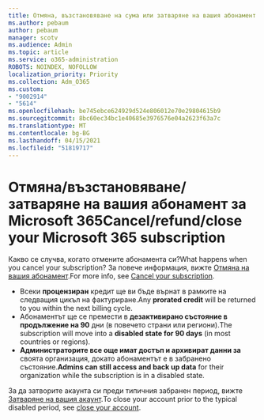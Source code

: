 ```yaml
---
title: Отмяна, възстановяване на сума или затваряне на вашия абонамент за Microsoft 365
ms.author: pebaum
author: pebaum
manager: scotv
ms.audience: Admin
ms.topic: article
ms.service: o365-administration
ROBOTS: NOINDEX, NOFOLLOW
localization_priority: Priority
ms.collection: Adm_O365
ms.custom:
- "9002914"
- "5614"
ms.openlocfilehash: be745ebce624929d524e806012e70e29804615b9
ms.sourcegitcommit: 8bc60ec34bc1e40685e3976576e04a2623f63a7c
ms.translationtype: MT
ms.contentlocale: bg-BG
ms.lasthandoff: 04/15/2021
ms.locfileid: "51819717"
---
```

# <a name="cancelrefundclose-your-microsoft-365-subscription"></a><span data-ttu-id="00a24-102">Отмяна/възстановяване/затваряне на вашия абонамент за Microsoft 365</span><span class="sxs-lookup"><span data-stu-id="00a24-102">Cancel/refund/close your Microsoft 365 subscription</span></span>

<span data-ttu-id="00a24-103">Какво се случва, когато отмените абонамента си?</span><span class="sxs-lookup"><span data-stu-id="00a24-103">What happens when you cancel your subscription?</span></span> <span data-ttu-id="00a24-104">За повече информация, вижте [Отмяна на вашия абонамент](https://docs.microsoft.com/microsoft-365/commerce/subscriptions/cancel-your-subscription?view=o365-worldwide).</span><span class="sxs-lookup"><span data-stu-id="00a24-104">For more info, see [Cancel your subscription](https://docs.microsoft.com/microsoft-365/commerce/subscriptions/cancel-your-subscription?view=o365-worldwide).</span></span>

- <span data-ttu-id="00a24-105">Всеки **процензиран** кредит ще ви бъде върнат в рамките на следващия цикъл на фактуриране.</span><span class="sxs-lookup"><span data-stu-id="00a24-105">Any **prorated credit** will be returned to you within the next billing cycle.</span></span>
- <span data-ttu-id="00a24-106">Абонаментът ще се премести в **дезактивирано състояние в продължение на 90** дни (в повечето страни или региони).</span><span class="sxs-lookup"><span data-stu-id="00a24-106">The subscription will move into a **disabled state for 90 days** (in most countries or regions).</span></span>
- <span data-ttu-id="00a24-107">**Администраторите все още имат достъп и архивират данни за** своята организация, докато абонаментът е в забранено състояние.</span><span class="sxs-lookup"><span data-stu-id="00a24-107">**Admins can still access and back up data** for their organization while the subscription is in a disabled state.</span></span>

<span data-ttu-id="00a24-108">За да затворите акаунта си преди типичния забранен период, вижте [Затваряне на вашия акаунт](https://docs.microsoft.com/microsoft-365/commerce/close-your-account?view=o365-worldwide).</span><span class="sxs-lookup"><span data-stu-id="00a24-108">To close your account prior to the typical disabled period, see [close your account](https://docs.microsoft.com/microsoft-365/commerce/close-your-account?view=o365-worldwide).</span></span>
